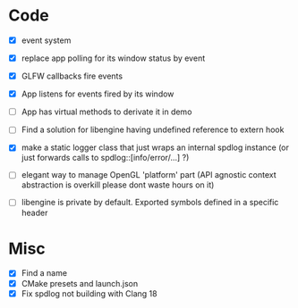# Code

- [x] event system

- [x] replace app polling for its window status by event
- [x] GLFW callbacks fire events
- [x] App listens for events fired by its window
- [ ] App has virtual methods to derivate it in demo
- [ ] Find a solution for libengine having undefined reference to extern hook
- [x] make a static logger class that just wraps an internal spdlog instance
      (or just forwards calls to spdlog::[info/error/...] ?)

- [ ] elegant way to manage OpenGL 'platform' part (API agnostic context
      abstraction is overkill please dont waste hours on it)
- [ ] libengine is private by default. Exported symbols defined in a specific header

# Misc

- [x] Find a name
- [x] CMake presets and launch.json
- [x] Fix spdlog not building with Clang 18
